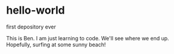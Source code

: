 # hello-world
first depository ever

This is Ben. I am just learning to code. We'll see where we end up. 
Hopefully, surfing at some sunny beach!
